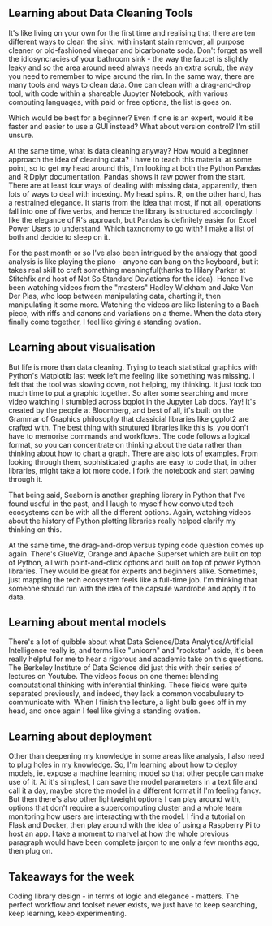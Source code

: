 

## Learning about Data Cleaning Tools

It's like living on your own for the first time and realising that there are ten different ways to clean the sink: with instant stain remover, all purpose cleaner or old-fashioned vinegar and bicarbonate soda. Don't forget as well the idiosyncracies of your bathroom sink - the way the faucet is slightly leaky and so the area around need always needs an extra scrub, the way you need to remember to wipe around the rim. In the same way, there are many tools and ways to clean data. One can clean with a drag-and-drop tool, with code within a shareable Jupyter Notebook, with various computing languages, with paid or free options, the list is goes on. 

Which would be best for a beginner? Even if one is an expert, would it be faster and easier to use a GUI instead? What about version control? I'm still unsure. 

At the same time, what is data cleaning anyway? How would a beginner approach the idea of cleaning data? I have to teach this material at some point, so to get my head around this, I'm looking at both the Python Pandas and R Dplyr documentation. Pandas shows it raw power from the start. There are at least four ways of dealing with missing data, apparently, then lots of ways to deal with indexing. My head spins. R, on the other hand, has a restrained elegance. It starts from the idea that most, if not all, operations fall into one of five verbs, and hence the library is structured accordingly. I like the elegance of R's approach, but Pandas is definitely easier for Excel Power Users to understand. Which taxnonomy to go with? I make a list of both and decide to sleep on it. 

For the past month or so I've also been intrigued by the analogy that good analysis is like playing the piano - anyone can bang on the keyboard, but it takes real skill to craft something meaningful(thanks to Hilary Parker at Stitchfix and host of Not So Standard Deviations for the idea). Hence I've been watching videos from the "masters" Hadley Wickham and Jake Van Der Plas, who loop between manipulating data, charting it, then manipulating it some more. Watching the videos are like listening to a Bach piece, with riffs and canons and variations on a theme. When the data story finally come together, I feel like giving a standing ovation.  

## Learning about visualisation 

But life is more than data cleaning. Trying to teach statistical graphics with Python's Matplotib last week left me feeling like something was missing. I felt that the tool was slowing down, not helping, my thinking. It just took too much time to put a graphic together. So after some searching and more video watching I stumbled across bqplot in the Jupyter Lab docs. Yay! It's created by the people at Bloomberg, and best of all, it's built on the Grammar of Graphics philosophy that classicial libraries like ggplot2 are crafted with. The best thing with strutured libraries like this is, you don't have to memorise commands and workflows. The code follows a logical format, so you can concentrate on thinking about the data rather than thinking about how to chart a graph. There are also lots of examples. From looking through them, sophisticated graphs are easy to code that, in other libraries, might take a lot more code. I fork the notebook and start pawing through it. 

That being said, Seaborn is another graphing library in Python that I've found useful in the past, and I laugh to myself how convoluted tech ecosystems can be with all the different options. Again, watching videos about the history of Python plotting libraries really helped clarify my thinking on this. 

At the same time, the drag-and-drop versus typing code question comes up again. There's GlueViz, Orange and Apache Superset which are built on top of Python, all with point-and-click options and built on top of power Python libraries. They would be great for experts and beginners alike. Sometimes, just mapping the tech ecosystem feels like a full-time job. I'm thinking that someone should run with the idea of the capsule wardrobe and apply it to data. 

## Learning about mental models

There's a lot of quibble about what Data Science/Data Analytics/Artificial Intelligence really is, and terms like "unicorn" and "rockstar" aside, it's been really helpful for me to hear a rigorous and academic take on this questions. The Berkeley Institute of Data Science did just this with their series of lectures on Youtube. The videos focus on one theme: blending computational thinking with inferential thinking. These fields were quite separated previously, and indeed, they lack a common vocabuluary to communicate with. When I finish the lecture, a light bulb goes off in my head, and once again I feel like giving a standing ovation. 

## Learning about deployment
Other than deepening my knowledge in some areas like analysis, I also need to plug holes in my knowledge. So, I'm learning about how to deploy models, ie. expose a machine learning model so that other people can make use of it. At it's simplest, I can save the model parameters in a text file and call it a day, maybe store the model in a different format if I'm feeling fancy. But then there's also other lightweight options I can play around with, options that don't require a supercomputing cluster and a whole team monitoring how users are interacting with the model. I find a tutorial on Flask and Docker, then play around with the idea of using a Raspberry Pi to host an app. I take a moment to marvel at how the whole previous paragraph would have been complete jargon to me only a few months ago, then plug on. 

## Takeaways for the week 
Coding library design - in terms of logic and elegance - matters. The perfect workflow and toolset never exists, we just have to keep searching, keep learning, keep experimenting. 
